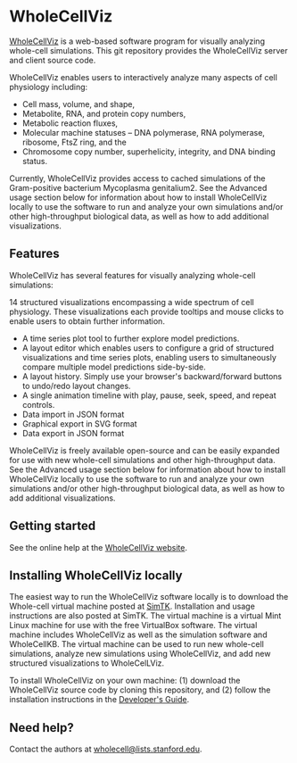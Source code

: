# WholeCellViz

[WholeCellViz](http://wholecellviz.stanford.edu) is a web-based software program for visually analyzing whole-cell simulations. This git repository provides the WholeCellViz server and client source code.

WholeCellViz enables users to interactively analyze many aspects of cell physiology including:
* Cell mass, volume, and shape,
* Metabolite, RNA, and protein copy numbers,
* Metabolic reaction fluxes,
* Molecular machine statuses – DNA polymerase, RNA polymerase, ribosome, FtsZ ring, and the
* Chromosome copy number, superhelicity, integrity, and DNA binding status.
 
Currently, WholeCellViz provides access to cached simulations of the Gram-positive bacterium Mycoplasma genitalium2. See the Advanced usage section below for information about how to install WholeCellViz locally to use the software to run and analyze your own simulations and/or other high-throughput biological data, as well as how to add additional visualizations.

## Features
WholeCellViz has several features for visually analyzing whole-cell simulations:

14 structured visualizations encompassing a wide spectrum of cell physiology. These visualizations each provide tooltips and mouse clicks to enable users to obtain further information.
* A time series plot tool to further explore model predictions.
* A layout editor which enables users to configure a grid of structured visualizations and time series plots, enabling users to simultaneously compare multiple model predictions side-by-side.
* A layout history. Simply use your browser's backward/forward buttons to undo/redo layout changes.
* A single animation timeline with play, pause, seek, speed, and repeat controls.
* Data import in JSON format
* Graphical export in SVG format
* Data export in JSON format

WholeCellViz is freely available open-source and can be easily expanded for use with new whole-cell simulations and other high-throughput data. See the Advanced usage section below for information about how to install WholeCellViz locally to use the software to run and analyze your own simulations and/or other high-throughput biological data, as well as how to add additional visualizations.

## Getting started
See the online help at the [WholeCellViz website](http://wholecellviz.stanford.edu).

## Installing WholeCellViz locally
The easiest way to run the WholeCellViz software locally is to download the Whole-cell virtual machine posted at [SimTK](http://simtk.org/home/wholecell). Installation and usage instructions are also posted at SimTK. The virtual machine is a virtual Mint Linux machine for use with the free VirtualBox software. The virtual machine includes WholeCellViz as well as the simulation software and WholeCellKB. The virtual machine can be used to run new whole-cell simulations, analyze new simulations using WholeCellViz, and add new structured visualizations to WholeCelLViz.

To install WholeCellViz on your own machine: (1) download the WholeCellViz source code by cloning this repository, and (2) follow the installation instructions in the [Developer's Guide](DevelopersGuide.pdf).

## Need help?
Contact the authors at [wholecell@lists.stanford.edu](mailto:wholecell@lists.stanford.edu).
